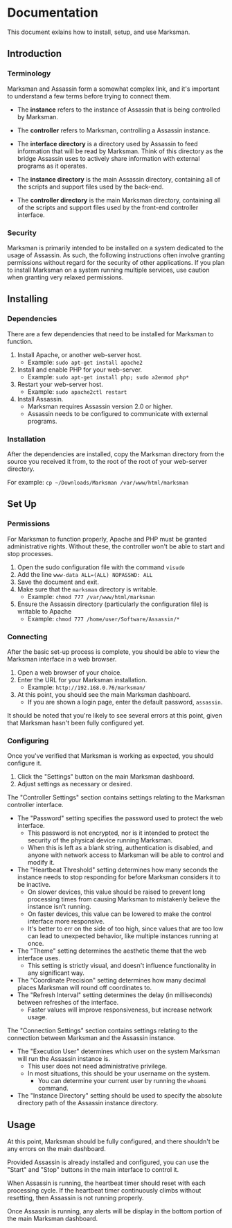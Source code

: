 # Documentation

This document exlains how to install, setup, and use Marksman.


## Introduction

### Terminology

Marksman and Assassin form a somewhat complex link, and it's important to understand a few terms before trying to connect them.

- The **instance** refers to the instance of Assassin that is being controlled by Marksman.
- The **controller** refers to Marksman, controlling a Assassin instance.

- The **interface directory** is a directory used by Assassin to feed information that will be read by Marksman. Think of this directory as the bridge Assassin uses to actively share information with external programs as it operates.
- The **instance directory** is the main Assassin directory, containing all of the scripts and support files used by the back-end.
- The **controller directory** is the main Marksman directory, containing all of the scripts and support files used by the front-end controller interface.

### Security

Marksman is primarily intended to be installed on a system dedicated to the usage of Assassin. As such, the following instructions often involve granting permissions without regard for the security of other applications. If you plan to install Marksman on a system running multiple services, use caution when granting very relaxed permissions.


## Installing

### Dependencies

There are a few dependencies that need to be installed for Marksman to function.

1. Install Apache, or another web-server host.
    - Example: `sudo apt-get install apache2`
2. Install and enable PHP for your web-server.
    - Example: `sudo apt-get install php; sudo a2enmod php*`
3. Restart your web-server host.
    - Example: `sudo apache2ctl restart`
4. Install Assassin.
    - Marksman requires Assassin version 2.0 or higher.
    - Assassin needs to be configured to communicate with external programs.

### Installation

After the dependencies are installed, copy the Marksman directory from the source you received it from, to the root of the root of your web-server directory.

For example: `cp ~/Downloads/Marksman /var/www/html/marksman`


## Set Up

### Permissions

For Marksman to function properly, Apache and PHP must be granted administrative rights. Without these, the controller won't be able to start and stop processes.

1. Open the sudo configuration file with the command `visudo`
2. Add the line `www-data ALL=(ALL) NOPASSWD: ALL`
3. Save the document and exit.
4. Make sure that the `marksman` directory is writable.
    - Example: `chmod 777 /var/www/html/marksman`
5. Ensure the Assassin directory (particularly the configuration file) is writable to Apache
    - Example: `chmod 777 /home/user/Software/Assassin/*`


### Connecting

After the basic set-up process is complete, you should be able to view the Marksman interface in a web browser.

1. Open a web browser of your choice.
2. Enter the URL for your Marksman installation.
    - Example: `http://192.168.0.76/marksman/`
3. At this point, you should see the main Marksman dashboard.
    - If you are shown a login page, enter the default password, `assassin`.

It should be noted that you're likely to see several errors at this point, given that Marksman hasn't been fully configured yet.


### Configuring

Once you've verified that Marksman is working as expected, you should configure it.

1. Click the "Settings" button on the main Marksman dashboard.
2. Adjust settings as necessary or desired.

The "Controller Settings" section contains settings relating to the Marksman controller interface.

- The "Password" setting specifies the password used to protect the web interface.
    - This password is not encrypted, nor is it intended to protect the security of the physical device running Marksman.
    - When this is left as a blank string, authentication is disabled, and anyone with network access to Marksman will be able to control and modify it.
- The "Heartbeat Threshold" setting determines how many seconds the instance needs to stop responding for before Marksman considers it to be inactive.
    - On slower devices, this value should be raised to prevent long processing times from causing Marksman to mistakenly believe the instance isn't running.
    - On faster devices, this value can be lowered to make the control interface more responsive.
    - It's better to err on the side of too high, since values that are too low can lead to unexpected behavior, like multiple instances running at once.
- The "Theme" setting determines the aesthetic theme that the web interface uses.
    - This setting is strictly visual, and doesn't influence functionality in any significant way.
- The "Coordinate Precision" setting determines how many decimal places Marksman will round off coordinates to.
- The "Refresh Interval" setting determines the delay (in milliseconds) between refreshes of the interface.
    - Faster values will improve responsiveness, but increase network usage.

The "Connection Settings" section contains settings relating to the connection between Marksman and the Assassin instance.

- The "Execution User" determines which user on the system Marksman will run the Assassin instance is.
    - This user does not need administrative privilege.
    - In most situations, this should be your username on the system.
        - You can determine your current user by running the `whoami` command.
- The "Instance Directory" setting should be used to specify the absolute directory path of the Assassin instance directory.


## Usage

At this point, Marksman should be fully configured, and there shouldn't be any errors on the main dashboard.

Provided Assassin is already installed and configured, you can use the "Start" and "Stop" buttons in the main interface to control it.

When Assassin is running, the heartbeat timer should reset with each processing cycle. If the heartbeat timer continuously climbs without resetting, then Assassin is not running properly.

Once Assassin is running, any alerts will be display in the bottom portion of the main Marksman dashboard.
